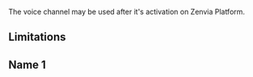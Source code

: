 The voice channel may be used after it's activation on Zenvia Platform.


## Limitations



## Name 1

